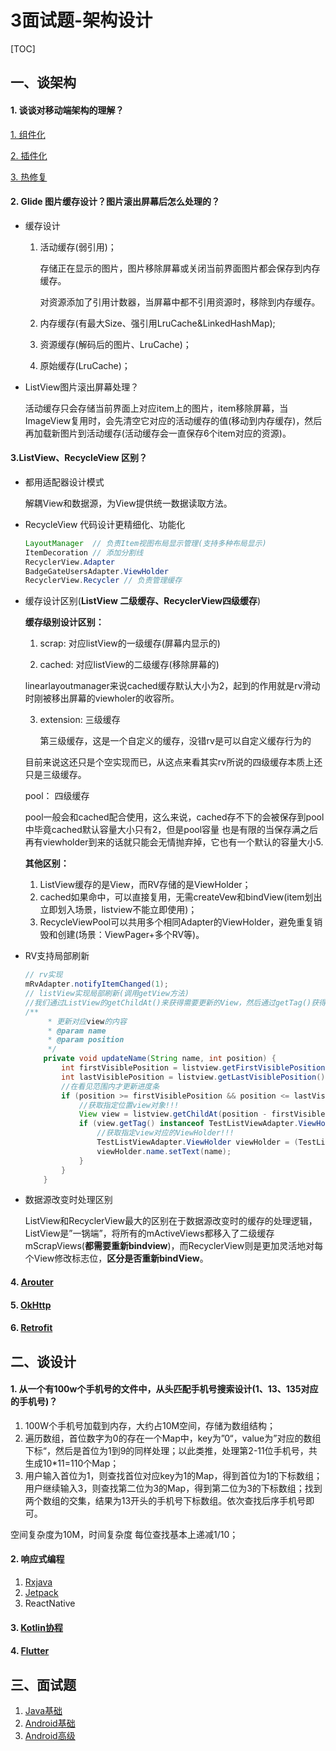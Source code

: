 # 3面试题-架构设计

[TOC]

## 一、谈架构

#### 1. 谈谈对移动端架构的理解？

[1. 组件化](../06架构与设计/1组件化.md)

[2. 插件化](../06架构与设计/2插件化.md)

[3. 热修复](../06架构与设计/3热修复.md)

#### 2. Glide 图片缓存设计？图片滚出屏幕后怎么处理的？

- 缓存设计

  1. 活动缓存(弱引用)；

     存储正在显示的图片，图片移除屏幕或关闭当前界面图片都会保存到内存缓存。

     对资源添加了引用计数器，当屏幕中都不引用资源时，移除到内存缓存。

  2. 内存缓存(有最大Size、强引用LruCache&LinkedHashMap);

  3. 资源缓存(解码后的图片、LruCache)；

  4. 原始缓存(LruCache)；

- ListView图片滚出屏幕处理？

  活动缓存只会存储当前界面上对应item上的图片，item移除屏幕，当ImageView复用时，会先清空它对应的活动缓存的值(移动到内存缓存)，然后再加载新图片到活动缓存(活动缓存会一直保存6个item对应的资源)。

#### 3.ListView、RecycleView 区别？

- 都用适配器设计模式

  解耦View和数据源，为View提供统一数据读取方法。

- RecycleView 代码设计更精细化、功能化

  ```java
  LayoutManager  // 负责Item视图布局显示管理(支持多种布局显示)
  ItemDecoration // 添加分割线
  RecyclerView.Adapter
  BadgeGateUsersAdapter.ViewHolder
  RecyclerView.Recycler // 负责管理缓存  
  ```

- 缓存设计区别(**ListView 二级缓存、RecyclerView四级缓存**)

  **缓存级别设计区别：**

  1. scrap:      对应listView的一级缓存(屏幕内显示的)

  2. cached:   对应listView的二级缓存(移除屏幕的)

    linearlayoutmanager来说cached缓存默认大小为2，起到的作用就是rv滑动时刚被移出屏幕的viewholer的收容所。

  3. extension:    三级缓存

      第三级缓存，这是一个自定义的缓存，没错rv是可以自定义缓存行为的

  目前来说这还只是个空实现而已，从这点来看其实rv所说的四级缓存本质上还只是三级缓存。

  pool：    四级缓存

   pool一般会和cached配合使用，这么来说，cached存不下的会被保存到pool中毕竟cached默认容量大小只有2，但是pool容量       也是有限的当保存满之后再有viewholder到来的话就只能会无情抛弃掉，它也有一个默认的容量大小5.

  **其他区别：**

  1. ListView缓存的是View，而RV存储的是ViewHolder；
  2. cached如果命中，可以直接复用，无需createVew和bindView(item划出立即划入场景，listview不能立即使用)；
  3. RecycleViewPool可以共用多个相同Adapter的ViewHolder，避免重复销毁和创建(场景：ViewPager+多个RV等)。

- RV支持局部刷新

  ```java
  // rv实现
  mRvAdapter.notifyItemChanged(1);
  // listView实现局部刷新(调用getView方法)
  //我们通过ListView的getChildAt()来获得需要更新的View，然后通过getTag()获得ViewHolder，从而实现更新。
  /**
       * 更新对应view的内容
       * @param name
       * @param position
       */
      private void updateName(String name, int position) {
          int firstVisiblePosition = listview.getFirstVisiblePosition();
          int lastVisiblePosition = listview.getLastVisiblePosition();
          //在看见范围内才更新进度条
          if (position >= firstVisiblePosition && position <= lastVisiblePosition) {
              //获取指定位置view对象!!!
              View view = listview.getChildAt(position - firstVisiblePosition);
              if (view.getTag() instanceof TestListViewAdapter.ViewHolder) {
                  //获取指定view对应的ViewHolder!!!
                  TestListViewAdapter.ViewHolder viewHolder = (TestListViewAdapter.ViewHolder) view.getTag();
                  viewHolder.name.setText(name);
              }
          }
      }
  ```

- 数据源改变时处理区别

  ListView和RecyclerView最大的区别在于数据源改变时的缓存的处理逻辑，ListView是”一锅端”，将所有的mActiveViews都移入了二级缓存mScrapViews(**都需要重新bindview**)，而RecyclerView则是更加灵活地对每个View修改标志位，**区分是否重新bindView**。

#### 4. [Arouter](../06架构与设计/6Arouter.md)

#### 5. [OkHttp](../06架构与设计/9Okhttp3.md)

#### 6. [Retrofit](../06架构与设计/8Retrofit2.md)



## 二、谈设计

#### 1. 从一个有100w个手机号的文件中，从头匹配手机号搜索设计(1、13、135对应的手机号)？

1. 100W个手机号加载到内存，大约占10M空间，存储为数组结构；
2. 遍历数组，首位数字为0的存在一个Map中，key为”0“，value为”对应的数组下标“，然后是首位为1到9的同样处理；以此类推，处理第2-11位手机号，共生成10*11=110个Map；
3. 用户输入首位为1，则查找首位对应key为1的Map，得到首位为1的下标数组；用户继续输入3，则查找第二位为3的Map，得到第二位为3的下标数组；找到两个数组的交集，结果为13开头的手机号下标数组。依次查找后序手机号即可。

  空间复杂度为10M，时间复杂度 每位查找基本上递减1/10；

#### 2. 响应式编程

1. [Rxjava](../06架构与设计/10Rxjava.md)
2. [Jetpack](../06架构与设计/5Jetpact.md)
3. ReactNative

#### 3. [Kotlin协程](../04Android基础/kotlin协程.md)

#### 4. [Flutter](../06架构与设计/11flutter.md)

## 

## 三、面试题

1. [Java基础](./AndroidQJava基础.md)
2. [Android基础](./AndroidQ基础.md)
3. [Android高级](./AndroidQ高级.md)

